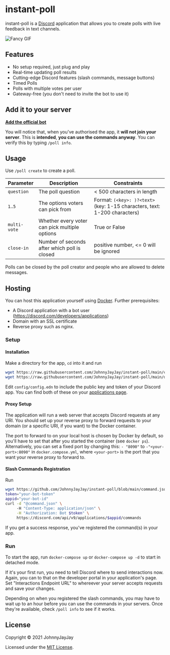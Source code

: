 # instant-poll

instant-poll is a [Discord](https://discord.com) application that allows you to create polls with live feedback in text channels. 

![Fancy GIF](https://cdn.discordapp.com/attachments/649255956844118016/850806779256373318/ezgif.com-gif-maker.gif)

## Features
- No setup required, just plug and play
- Real-time updating poll results
- Cutting-edge Discord features (slash commands, message buttons)
- Timed Polls
- Polls with multiple votes per user
- Gateway-free (you don't need to invite the bot to use it)

## Add it to your server

[**Add the official bot**](https://discord.com/oauth2/authorize?client_id=489108697864470531&scope=applications.commands)

You will notice that, when you've authorised the app, it **will not join your server**. This is **intended**, **you can use the commands anyway**.
You can verify this by typing `/poll info`.

## Usage
Use `/poll create` to create a poll. 

| Parameter    | Description                                   | Constraints                                                               |
|--------------|-----------------------------------------------|---------------------------------------------------------------------------|
| `question`   | The poll question                             | < 500 characters in length                                                |
| `1`..`5`     | The options voters can pick from              | Format: `(<key>: )?<text>` (key: 1-15 characters, text: 1-200 characters) |
| `multi-vote` | Whether every voter can pick multiple options | True or False                                                             |
| `close-in`   | Number of seconds after which poll is closed  | positive number, <= 0 will be ignored                                     |

Polls can be closed by the poll creator and people who are allowed to delete messages.

## Hosting
You can host this application yourself using [Docker](https://docker.com). Further prerequisites:
- A Discord application with a bot user (https://discord.com/developers/applications)
- Domain with an SSL certificate
- Reverse proxy such as nginx.

### Setup

#### Installation
Make a directory for the app, `cd` into it and run

``` bash
wget https://raw.githubusercontent.com/JohnnyJayJay/instant-poll/main/config/config.edn.template -O config/config.edn
wget https://raw.githubusercontent.com/JohnnyJayJay/instant-poll/main/docker-compose.yml
```

Edit `config/config.edn` to include the public key and token of your Discord app. You can find both of these on your [applications page](https://discord.com/developers/applications).

#### Proxy Setup
The application will run a web server that accepts Discord requests at any URI. You should set up your reverse proxy to forward requests to your domain
(or a specific URI, if you want) to the Docker container.

The port to forward to on your local host is chosen by Docker by default, so you'll have to set that after you started the container (see `docker ps`). 
Alternatively, you can set a fixed port by changing this: `- "8090"` to `-"<your-port>:8090"` in `docker.compose.yml`, where `<your-port>` is the
port that you want your reverse proxy to forward to.

#### Slash Commands Registration

Run
``` bash
wget https://github.com/JohnnyJayJay/instant-poll/blob/main/command.json
token="your-bot-token"
appid="your-bot-id"
curl -d "@command.json" \ 
     -H "Content-Type: application/json" \
     -H "Authorization: Bot $token" \ 
     https://discord.com/api/v9/applications/$appid/commands
```

If you get a success response, you've registered the command(s) in your app.

### Run

To start the app, run `docker-compose up` or `docker-compose up -d` to start in detached mode.

If it's your first run, you need to tell Discord where to send interactions now. Again, you can to that on the developer portal in your application's page. Set "Interactions Endpoint URL" to whereever your server accepts requests and save your changes.

Depending on when you registered the slash commands, you may have to wait up to an hour before you can use the commands in your servers. Once they're available, check `/poll info` to see if it works.

## License

Copyright © 2021 JohnnyJayJay

Licensed under the [MIT License](./LICENSE).
